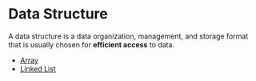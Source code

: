 # Data Structure

A data structure is a data organization, management, and storage format that is usually chosen for **efficient access** to data.

* [Array](./array/README.md)
* [Linked List](./linkedlist/README.md)
